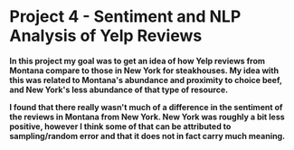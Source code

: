 # Project 4 - Sentiment and NLP Analysis of Yelp Reviews
<p><b> In this project my goal was to get an idea of how Yelp reviews from
Montana compare to those in New York for steakhouses. My idea with this was related to
Montana's abundance and proximity to choice beef, and New York's less abundance of that
type of resource. <b></p>
<p> I found that there really wasn't much of a difference in the sentiment of the reviews in
Montana from New York. New York was roughly a bit less positive, however I think some of that
can be attributed to sampling/random error and that it does not in fact carry much meaning.</p>